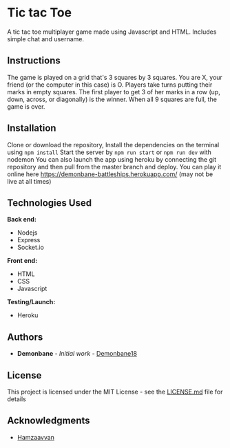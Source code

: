 # Tic tac Toe

A tic tac toe multiplayer game made using Javascript and HTML. Includes simple chat and username.

## Instructions

The game is played on a grid that's 3 squares by 3 squares.
You are X, your friend (or the computer in this case) is O. Players take turns putting their marks in empty squares.
The first player to get 3 of her marks in a row (up, down, across, or diagonally) is the winner.
When all 9 squares are full, the game is over.

## Installation

Clone or download the repository, Install the dependencies on the terminal using
```npm install```
Start the server by 
```npm run start``` or ```npm run dev``` with nodemon
You can also launch the app using heroku by connecting the git repository and then pull from the master branch and deploy.
You can play it online here https://demonbane-battleships.herokuapp.com/ (may not be live at all times)
## Technologies Used

**Back end:**

* Nodejs
* Express
* Socket.io

**Front end:**

* HTML
* CSS
* Javascript

**Testing/Launch:**

* Heroku


## Authors

* **Demonbane** - *Initial work* - [Demonbane18](https://github.com/Demonbane18)

## License

This project is licensed under the MIT License - see the [LICENSE.md](LICENSE.md) file for details

## Acknowledgments

* [Hamzaavvan](https://github.com/hamzaavvan)



